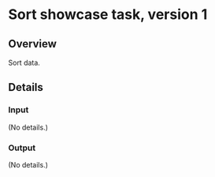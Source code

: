 # Sort showcase task, version 1

## Overview

Sort data.

## Details

### Input

(No details.)

### Output

(No details.)

